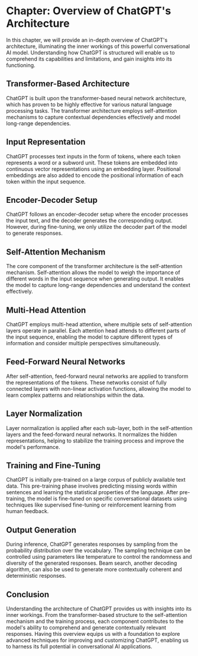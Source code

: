 Chapter: Overview of ChatGPT's Architecture
===========================================

In this chapter, we will provide an in-depth overview of ChatGPT's architecture, illuminating the inner workings of this powerful conversational AI model. Understanding how ChatGPT is structured will enable us to comprehend its capabilities and limitations, and gain insights into its functioning.

Transformer-Based Architecture
------------------------------

ChatGPT is built upon the transformer-based neural network architecture, which has proven to be highly effective for various natural language processing tasks. The transformer architecture employs self-attention mechanisms to capture contextual dependencies effectively and model long-range dependencies.

Input Representation
--------------------

ChatGPT processes text inputs in the form of tokens, where each token represents a word or a subword unit. These tokens are embedded into continuous vector representations using an embedding layer. Positional embeddings are also added to encode the positional information of each token within the input sequence.

Encoder-Decoder Setup
---------------------

ChatGPT follows an encoder-decoder setup where the encoder processes the input text, and the decoder generates the corresponding output. However, during fine-tuning, we only utilize the decoder part of the model to generate responses.

Self-Attention Mechanism
------------------------

The core component of the transformer architecture is the self-attention mechanism. Self-attention allows the model to weigh the importance of different words in the input sequence when generating output. It enables the model to capture long-range dependencies and understand the context effectively.

Multi-Head Attention
--------------------

ChatGPT employs multi-head attention, where multiple sets of self-attention layers operate in parallel. Each attention head attends to different parts of the input sequence, enabling the model to capture different types of information and consider multiple perspectives simultaneously.

Feed-Forward Neural Networks
----------------------------

After self-attention, feed-forward neural networks are applied to transform the representations of the tokens. These networks consist of fully connected layers with non-linear activation functions, allowing the model to learn complex patterns and relationships within the data.

Layer Normalization
-------------------

Layer normalization is applied after each sub-layer, both in the self-attention layers and the feed-forward neural networks. It normalizes the hidden representations, helping to stabilize the training process and improve the model's performance.

Training and Fine-Tuning
------------------------

ChatGPT is initially pre-trained on a large corpus of publicly available text data. This pre-training phase involves predicting missing words within sentences and learning the statistical properties of the language. After pre-training, the model is fine-tuned on specific conversational datasets using techniques like supervised fine-tuning or reinforcement learning from human feedback.

Output Generation
-----------------

During inference, ChatGPT generates responses by sampling from the probability distribution over the vocabulary. The sampling technique can be controlled using parameters like temperature to control the randomness and diversity of the generated responses. Beam search, another decoding algorithm, can also be used to generate more contextually coherent and deterministic responses.

Conclusion
----------

Understanding the architecture of ChatGPT provides us with insights into its inner workings. From the transformer-based structure to the self-attention mechanism and the training process, each component contributes to the model's ability to comprehend and generate contextually relevant responses. Having this overview equips us with a foundation to explore advanced techniques for improving and customizing ChatGPT, enabling us to harness its full potential in conversational AI applications.
